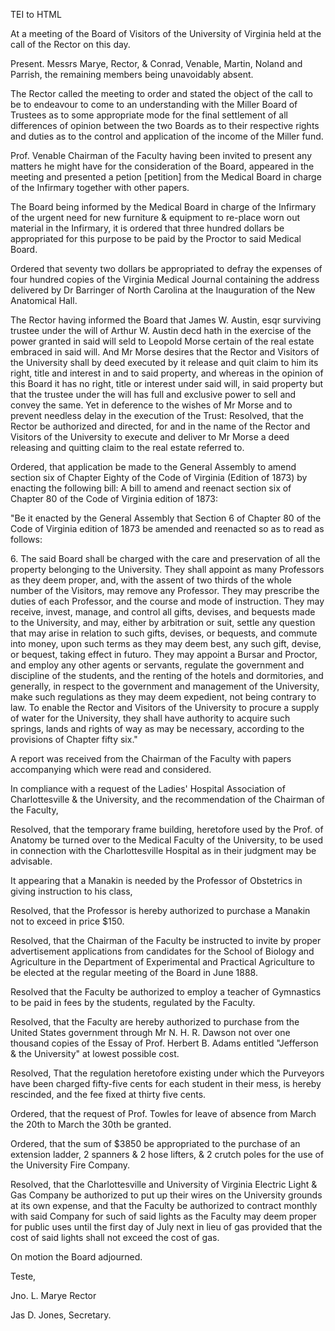  TEI to HTML

At a meeting of the Board of Visitors of the University of Virginia held at the call of the Rector on this day.

Present. Messrs Marye, Rector, & Conrad, Venable, Martin, Noland and Parrish, the remaining members being unavoidably absent.

The Rector called the meeting to order and stated the object of the call to be to endeavour to come to an understanding with the Miller Board of Trustees as to some appropriate mode for the final settlement of all differences of opinion between the two Boards as to their respective rights and duties as to the control and application of the income of the Miller fund.

Prof. Venable Chairman of the Faculty having been invited to present any matters he might have for the consideration of the Board, appeared in the meeting and presented a petion \[petition\] from the Medical Board in charge of the Infirmary together with other papers.

The Board being informed by the Medical Board in charge of the Infirmary of the urgent need for new furniture & equipment to re-place worn out material in the Infirmary, it is ordered that three hundred dollars be appropriated for this purpose to be paid by the Proctor to said Medical Board.

Ordered that seventy two dollars be appropriated to defray the expenses of four hundred copies of the Virginia Medical Journal containing the address delivered by Dr Barringer of North Carolina at the Inauguration of the New Anatomical Hall.

The Rector having informed the Board that James W. Austin, esqr surviving trustee under the will of Arthur W. Austin decd hath in the exercise of the power granted in said will seld to Leopold Morse certain of the real estate embraced in said will. And Mr Morse desires that the Rector and Visitors of the University shall by deed executed by it release and quit claim to him its right, title and interest in and to said property, and whereas in the opinion of this Board it has no right, title or interest under said will, in said property but that the trustee under the will has full and exclusive power to sell and convey the same. Yet in deference to the wishes of Mr Morse and to prevent needless delay in the execution of the Trust: Resolved, that the Rector be authorized and directed, for and in the name of the Rector and Visitors of the University to execute and deliver to Mr Morse a deed releasing and quitting claim to the real estate referred to.

Ordered, that application be made to the General Assembly to amend section six of Chapter Eighty of the Code of Virginia (Edition of 1873) by enacting the following bill: A bill to amend and reenact section six of Chapter 80 of the Code of Virginia edition of 1873:

"Be it enacted by the General Assembly that Section 6 of Chapter 80 of the Code of Virginia edition of 1873 be amended and reenacted so as to read as follows:

6\. The said Board shall be charged with the care and preservation of all the property belonging to the University. They shall appoint as many Professors as they deem proper, and, with the assent of two thirds of the whole number of the Visitors, may remove any Professor. They may prescribe the duties of each Professor, and the course and mode of instruction. They may receive, invest, manage, and control all gifts, devises, and bequests made to the University, and may, either by arbitration or suit, settle any question that may arise in relation to such gifts, devises, or bequests, and commute into money, upon such terms as they may deem best, any such gift, devise, or bequest, taking effect in futuro. They may appoint a Bursar and Proctor, and employ any other agents or servants, regulate the government and discipline of the students, and the renting of the hotels and dormitories, and generally, in respect to the government and management of the University, make such regulations as they may deem expedient, not being contrary to law. To enable the Rector and Visitors of the University to procure a supply of water for the University, they shall have authority to acquire such springs, lands and rights of way as may be necessary, according to the provisions of Chapter fifty six."

A report was received from the Chairman of the Faculty with papers accompanying which were read and considered.

In compliance with a request of the Ladies' Hospital Association of Charlottesville & the University, and the recommendation of the Chairman of the Faculty,

Resolved, that the temporary frame building, heretofore used by the Prof. of Anatomy be turned over to the Medical Faculty of the University, to be used in connection with the Charlottesville Hospital as in their judgment may be advisable.

It appearing that a Manakin is needed by the Professor of Obstetrics in giving instruction to his class,

Resolved, that the Professor is hereby authorized to purchase a Manakin not to exceed in price $150.

Resolved, that the Chairman of the Faculty be instructed to invite by proper advertisement applications from candidates for the School of Biology and Agriculture in the Department of Experimental and Practical Agriculture to be elected at the regular meeting of the Board in June 1888.

Resolved that the Faculty be authorized to employ a teacher of Gymnastics to be paid in fees by the students, regulated by the Faculty.

Resolved, that the Faculty are hereby authorized to purchase from the United States government through Mr N. H. R. Dawson not over one thousand copies of the Essay of Prof. Herbert B. Adams entitled "Jefferson & the University" at lowest possible cost.

Resolved, That the regulation heretofore existing under which the Purveyors have been charged fifty-five cents for each student in their mess, is hereby rescinded, and the fee fixed at thirty five cents.

Ordered, that the request of Prof. Towles for leave of absence from March the 20th to March the 30th be granted.

Ordered, that the sum of $3850 be appropriated to the purchase of an extension ladder, 2 spanners & 2 hose lifters, & 2 crutch poles for the use of the University Fire Company.

Resolved, that the Charlottesville and University of Virginia Electric Light & Gas Company be authorized to put up their wires on the University grounds at its own expense, and that the Faculty be authorized to contract monthly with said Company for such of said lights as the Faculty may deem proper for public uses until the first day of July next in lieu of gas provided that the cost of said lights shall not exceed the cost of gas.

On motion the Board adjourned.

Teste,

Jno. L. Marye Rector

Jas D. Jones, Secretary.